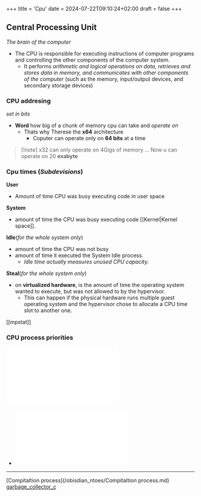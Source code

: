 +++
title = 'Cpu'
date = 2024-07-22T09:10:24+02:00
draft = false
+++

##   Central Processing Unit
_The brain of the computer_
-   The CPU is responsible for executing instructions of computer programs and controlling the other components of the computer system.
	-   It performs _arithmetic and logical operations on data, retrieves and stores data in memory, and communicates with other components of the computer_ (such as the memory, input/output devices, and secondary storage devices)

### CPU addresing
*set in bits*
- **Word** how big of a chunk of memory cpu can take and *operate on*
	- Thats why Therese the **x64** architecture
		- Coputer can operate only on **64 bits** at a time

>[!note]  x32 can only operate on  4Gigs of memory ...
>Now u can operate on 20 **exabyte**


### Cpu times (*Subdevisions*)

 **User**
 -  Amount of time  CPU was busy executing code in user space
 
 **System**
  -  amount of time the CPU was busy executing code [[Kernel|Kernel space]].

**Idle**(*for the whole system only*)
-   amount of time the CPU was not busy 
-  amount of time it executed the System Idle process.
	- *Idle time actually measures unused CPU capacity.*

**Steal**(*for the whole system only*)
-  on **virtualized hardware**, is the amount of time the operating system wanted to execute, but was not allowed to by the hypervisor.
	-  This can happen if the physical hardware runs multiple guest operating system and the hypervisor chose to allocate a CPU time slot to another one.

[[mpstat]]

### CPU process priorities
![nice](/obisdian_ntoes/notes_obsidian/Linux/nice.md)
- ![renice](/obisdian_ntoes/notes_obsidian/Linux/renice.md)
---
 [Compitaltion process](/obisdian_ntoes/Compitaltion process.md) [garbage_collector_c](/obisdian_ntoes/notes_obsidian/Linux/Kernel/garbage_collector_c.md)
